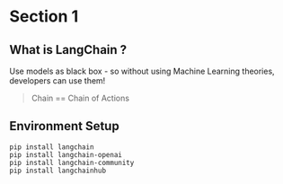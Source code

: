# Section 1

## What is LangChain ?

Use models as black box - so without using Machine Learning theories, developers can use them!

> Chain == Chain of Actions

## Environment Setup

```
pip install langchain
pip install langchain-openai
pip install langchain-community
pip install langchainhub
```
